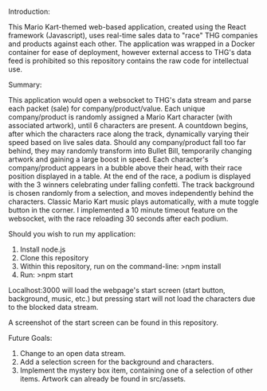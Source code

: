 Introduction:

This Mario Kart-themed web-based application, created using the React framework (Javascript), uses real-time sales data to "race" THG companies and products against each other. The application was wrapped in a Docker container for ease of deployment, however external access to THG's data feed is prohibited so this repository contains the raw code for intellectual use.


Summary:

This application would open a websocket to THG's data stream and parse each packet (sale) for company/product/value. Each unique company/product is randomly assigned a Mario Kart character (with associated artwork), until 6 characters are present. A countdown begins, after which the characters race along the track, dynamically varying their speed based on live sales data. Should any company/product fall too far behind, they may randomly transform into Bullet Bill, temporarily changing artwork and gaining a large boost in speed. Each character's company/product appears in a bubble above their head, with their race position displayed in a table. At the end of the race, a podium is displayed with the 3 winners celebrating under falling confetti. The track background is chosen randomly from a selection, and moves independently behind the characters. Classic Mario Kart music plays automatically, with a mute toggle button in the corner. I implemented a 10 minute timeout feature on the websocket, with the race reloading 30 seconds after each podium.

Should you wish to run my application:
1) Install node.js
2) Clone this repository
3) Within this repository, run on the command-line: >npm install
4) Run: >npm start

Localhost:3000 will load the webpage's start screen (start button, background, music, etc.) but pressing start will not load the characters due to the blocked data stream.

A screenshot of the start screen can be found in this repository.


Future Goals:

1) Change to an open data stream.
2) Add a selection screen for the background and characters.
3) Implement the mystery box item, containing one of a selection of other items. Artwork can already be found in src/assets.
